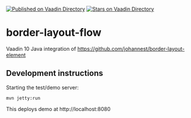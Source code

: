 [![Published on Vaadin  Directory](https://img.shields.io/badge/Vaadin%20Directory-published-00b4f0.svg)](https://vaadin.com/directory/component/border-layout-flow)
[![Stars on Vaadin Directory](https://img.shields.io/vaadin-directory/star/border-layout-flow.svg)](https://vaadin.com/directory/component/border-layout-flow)

# border-layout-flow

Vaadin 10 Java integration of https://github.com/johannest/border-layout-element

## Development instructions

Starting the test/demo server:
```
mvn jetty:run
```

This deploys demo at http://localhost:8080


